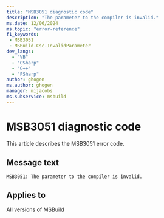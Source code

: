 ```yaml
---
title: "MSB3051 diagnostic code"
description: "The parameter to the compiler is invalid."
ms.date: 12/06/2024
ms.topic: "error-reference"
f1_keywords:
 - MSB3051
 - MSBuild.Csc.InvalidParameter
dev_langs:
  - "VB"
  - "CSharp"
  - "C++"
  - "FSharp"
author: ghogen
ms.author: ghogen
manager: mijacobs
ms.subservice: msbuild
---
```


# MSB3051 diagnostic code

<!-- :::ErrorDefinitionDescription::: -->
<!-- :::editable-content name="introDescription"::: -->
This article describes the MSB3051 error code.
<!-- :::editable-content-end::: -->

## Message text

`MSB3051: The parameter to the compiler is invalid.`

<!-- :::editable-content name="postOutputDescription"::: -->
<!--
{StrBegin="MSB3051: "}
-->
<!-- :::editable-content-end::: -->
<!-- :::ErrorDefinitionDescription-end::: -->

## Applies to

All versions of MSBuild
